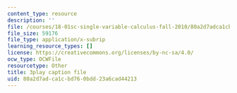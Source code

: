 ```yaml
---
content_type: resource
description: ''
file: /courses/18-01sc-single-variable-calculus-fall-2010/80a2d7adca1cbd760bdd23a6cad44213_aeXp1zC6Hls.srt
file_size: 59176
file_type: application/x-subrip
learning_resource_types: []
license: https://creativecommons.org/licenses/by-nc-sa/4.0/
ocw_type: OCWFile
resourcetype: Other
title: 3play caption file
uid: 80a2d7ad-ca1c-bd76-0bdd-23a6cad44213
---
```

